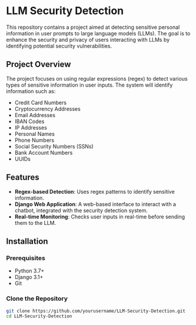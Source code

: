 # LLM Security Detection

This repository contains a project aimed at detecting sensitive personal information in user prompts to large language models (LLMs). The goal is to enhance the security and privacy of users interacting with LLMs by identifying potential security vulnerabilities.

## Project Overview

The project focuses on using regular expressions (regex) to detect various types of sensitive information in user inputs. The system will identify information such as:

- Credit Card Numbers
- Cryptocurrency Addresses
- Email Addresses
- IBAN Codes
- IP Addresses
- Personal Names
- Phone Numbers
- Social Security Numbers (SSNs)
- Bank Account Numbers
- UUIDs

## Features

- **Regex-based Detection**: Uses regex patterns to identify sensitive information.
- **Django Web Application**: A web-based interface to interact with a chatbot, integrated with the security detection system.
- **Real-time Monitoring**: Checks user inputs in real-time before sending them to the LLM.

## Installation

### Prerequisites

- Python 3.7+
- Django 3.1+
- Git

### Clone the Repository

```bash
git clone https://github.com/yourusername/LLM-Security-Detection.git
cd LLM-Security-Detection
